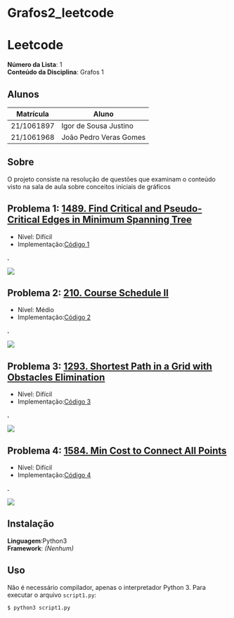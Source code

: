 # Grafos2_leetcode

# Leetcode

**Número da Lista**: 1<br>
**Conteúdo da Disciplina**: Grafos 1 <br>

## Alunos
|Matrícula | Aluno |
| -- | -- |
| 21/1061897  |  Igor de Sousa Justino |
| 21/1061968  |  João Pedro Veras Gomes |

## Sobre 
O projeto consiste na resolução de questões que examinam o conteúdo visto na sala de aula sobre conceitos iniciais de gráficos

## Problema 1: [1489. Find Critical and Pseudo-Critical Edges in Minimum Spanning Tree](https://leetcode.com/problems/find-critical-and-pseudo-critical-edges-in-minimum-spanning-tree/)
- Nível: Difícil
- Implementação:[Código 1](https://github.com/IgorJustino/Grafos2_leetcode/blob/main/1489.%20Find%20Critical%20and%20Pseudo-Critical%20Edges%20in%20Minimum%20Spanning%20Tree)

**_._**
  
![](./0785.png)
## Problema 2: [210. Course Schedule II](https://leetcode.com/problems/course-schedule-ii/description/)
- Nível: Médio
- Implementação:[Código 2](https://github.com/IgorJustino/Grafos2_leetcode/blob/main/210.%20Course%20Schedule%20II)

**_._**

![](./210..png)

## Problema 3: [1293. Shortest Path in a Grid with Obstacles Elimination](https://leetcode.com/problems/shortest-path-in-a-grid-with-obstacles-elimination/)
- Nível: Difícil
- Implementação:[Código 3](https://github.com/IgorJustino/Grafos2_leetcode/blob/main/1293.%20Shortest%20Path%20in%20a%20Grid%20with%20Obstacles%20Elimination)
  
**_._**

![](./3017.png)

## Problema 4: [1584. Min Cost to Connect All Points](https://leetcode.com/problems/min-cost-to-connect-all-points/description/)
- Nível: Difícil
- Implementação:[Código 4](https://github.com/IgorJustino/Grafos2_leetcode/blob/main/1584.%20Min%20Cost%20to%20Connect%20All%20Points)

**_._**

![](./834.png)

## Instalação 
**Linguagem**:Python3 <br>
**Framework**: _(Nenhum)_ <br>

## Uso
Não é necessário compilador, apenas o interpretador Python 3. Para executar o arquivo `script1.py`:

```
$ python3 script1.py
```


